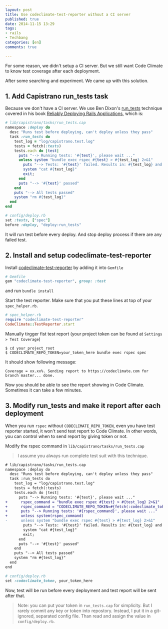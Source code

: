 ```yaml
---
layout: post
title: Use codeclimate-test-reporter without a CI server
published: true
date: 2014-11-15 13:29
tags:
- rails
- Techbang
categories: [en]
comments: true

---
```

For some reason, we didn't setup a CI server. But we still want Code Climate to know test coverage after each deployment.

After some searching and experiment. We came up with this solution.

## 1. Add Capistrano run_tests task

Because we don't have a CI server. We use Ben Dixon's [run_tests](https://github.com/TalkingQuickly/capistrano-3-rails-template/blob/master/lib/capistrano/tasks/run_tests.cap) technique covered in his book [Reliably Deploying Rails Applications](https://leanpub.com/deploying_rails_applications), which is:

``` ruby
# lib/capistrano/tasks/run_tests.cap
namespace :deploy do
  desc "Runs test before deploying, can't deploy unless they pass"
  task :run_tests do
    test_log = "log/capistrano.test.log"
    tests = fetch(:tests)
    tests.each do |test|
      puts "--> Running tests: '#{test}', please wait ..."
      unless system "bundle exec rspec #{test} > #{test_log} 2>&1"
        puts "--> Tests: '#{test}' failed. Results in: #{test_log} and below:"
        system "cat #{test_log}"
        exit;
      end
      puts "--> '#{test}' passed"
    end
    puts "--> All tests passed"
    system "rm #{test_log}"
  end
end
```

``` ruby
# config/deploy.rb
set :tests, ["spec"]
before :deploy, "deploy:run_tests"
```

It will run test before every deploy. And stop deploy process if there are any failed test.

## 2. Install and setup codeclimate-test-reporter

Install [codeclimate-test-reporter](https://github.com/codeclimate/ruby-test-reporter) by adding it into `Gemfile`

``` ruby
# Gemfile
gem "codeclimate-test-reporter", group: :test
```

and run `bundle install`

Start the test reporter. Make sure that you put these lines at top of your `spec_helper.rb`.

``` ruby
# spec_helper.rb
require "codeclimate-test-reporter"
CodeClimate::TestReporter.start
```

Manually tirgger fist test report (your project token can be found at `Settings > Test Coverage`)

``` shell (in terminal)
$ cd your_project_root
$ CODECLIMATE_REPO_TOKEN=your_token_here bundle exec rspec spec
```

It should show following message:

    Coverage = xx.xx%. Sending report to https://codeclimate.com for branch master... done.

Now you should be able to see the report showing in Code Climate. Sometimes it can take a few minutes.

## 3. Modify run_tests and make it report after each deployment

When you run `rspec` without `CODECLIMATE_REPO_TOKEN`, even you have test reporter started, it won't send test report to Code Climate. In other words, you can control when to send report by giving token or not.

Modify the rspec command in `lib/capistrano/tasks/run_tests.cap`

> I assume you always run complete test suit with this technique.

``` diff
# lib/capistrano/tasks/run_tests.cap
namespace :deploy do
  desc "Runs test before deploying, can't deploy unless they pass"
  task :run_tests do
    test_log = "log/capistrano.test.log"
    tests = fetch(:tests)
    tests.each do |test|
      puts "--> Running tests: '#{test}', please wait ..."
+      rspec_command = "bundle exec rspec #{test} > #{test_log} 2>&1"
+      rspec_command = "CODECLIMATE_REPO_TOKEN=#{fetch(:codeclimate_token)} #{rspec_command}" if fetch(:codeclimate_token)
+      puts "--> Running tests: '#{rspec_command}', please wait ..."
+      unless system(rspec_command)
-      unless system "bundle exec rspec #{test} > #{test_log} 2>&1"
        puts "--> Tests: '#{test}' failed. Results in: #{test_log} and below:"
        system "cat #{test_log}"
        exit;
      end
      puts "--> '#{test}' passed"
    end
    puts "--> All tests passed"
    system "rm #{test_log}"
  end
end
```

``` ruby
# config/deploy.rb
set :codeclimate_token, your_token_here
```

Now, test will be run before every deployment and test report will be sent after that.

> Note: you can put your token in `run_tests.cap` for simplicity. But I rarely commit any key or token into repostory. Instead, I put it in a git-ignored, separated config file. Than read and assign the value in `config/deploy.rb`.
